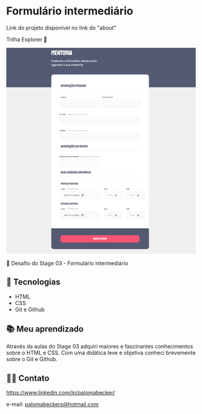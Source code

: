 # Formulário intermediário
Link do projeto disponível no link do "about"

Trilha Explorer 🚀

![preview](./images/form-inter.png)

💜 Desafio do Stage 03 - Formulário intermediário

## 🔰 Tecnologias

- HTML
- CSS
- Git e Github

## 📚 Meu aprendizado

Através da aulas do Stage 03 adquiri maiores e fascinantes conhecimentos sobre o HTML e CSS.
Com uma didática leve e objetiva conheci brevemente sobre o Git e Github.

## 🤸‍♀️ Contato

https://www.linkedin.com/in/palomabecker/

e-mail: palomabeckers@hotmail.com